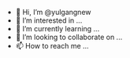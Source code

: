 - 👋 Hi, I’m @yulgangnew
- 👀 I’m interested in ...
- 🌱 I’m currently learning ...
- 💞️ I’m looking to collaborate on ...
- 📫 How to reach me ...

<!---
yulgangnew/yulgangnew is a ✨ special ✨ repository because its `README.md` (this file) appears on your GitHub profile.
You can click the Preview link to take a look at your changes.
--->
